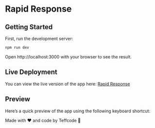 # Rapid Response

## Getting Started

First, run the development server:

```bash
npm run dev
```

Open http://localhost:3000 with your browser to see the result.

## Live Deployment

You can view the live version of the app here: [Rapid Response](https://rapid-response-pink.vercel.app/)

## Preview

Here’s a quick preview of the app using the following keyboard shortcut:

<kbd></kbd>

<kbd></kbd>

Made with ❤️ and code by Teffcode 🚀
